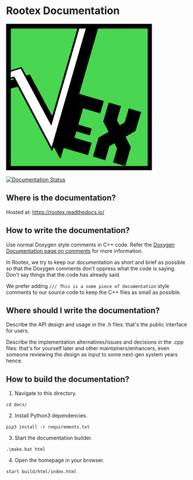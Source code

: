 # Rootex Documentation

<img src="/rootex/assets/rootex.png" width=400 />

[![Documentation Status](https://readthedocs.org/projects/rootex/badge/?version=latest)](https://rootex.readthedocs.io/en/latest/?badge=latest)

## Where is the documentation?

Hosted at: https://rootex.readthedocs.io/

## How to write the documentation?

Use normal Doxygen style comments in C++ code. Refer the [Doxygen Documentation page on comments](http://www.doxygen.nl/manual/docblocks.html) for more information.

In Rootex, we try to keep our documentation as short and brief as possible so that the Doxygen comments don't oppress what the code is saying. Don't say things that the code has already said.

We prefer adding `/// This is a some piece of documentation` style comments to our source code to keep the C++ files as small as possible.

## Where should I write the documentation?

Describe the API design and usage in the .h files: that's the public interface for users.

Describe the implementation alternatives/issues and decisions in the .cpp files: that's for yourself later and other maintainers/enhancers, even someone reviewing the design as input to some next-gen system years hence.

## How to build the documentation?

1. Navigate to this directory.

```shell
cd docs/
```

2. Install Python3 dependencies.

```shell
pip3 install -r requirements.txt
```

3. Start the documentation builder.

```shell
.\make.bat html
```

4. Open the homepage in your browser.

```shell
start build/html/index.html
```
